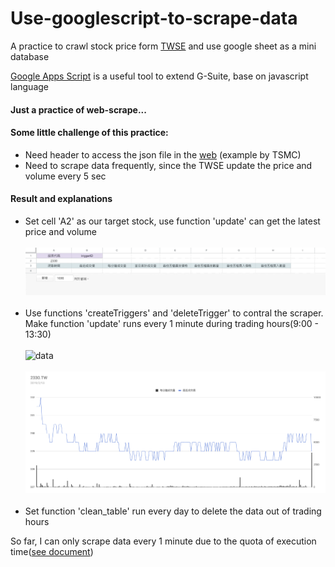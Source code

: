 # Use-googlescript-to-scrape-data
A practice to crawl stock price form [TWSE](http://www.twse.com.tw/zh/) and use google sheet as a mini database  

[Google Apps Script](https://developers.google.com/apps-script/) is a useful tool to extend G-Suite, base on javascript language  

#### Just a practice of web-scrape...
#### Some little challenge of this practice:
- Need header to access the json file in the [web](http://mis.twse.com.tw/stock/fibest.jsp?stock=2330) (example by TSMC)
- Need to scrape data frequently, since the TWSE update the price and volume every 5 sec  
#### Result and explanations
- Set cell 'A2' as our target stock, use function 'update' can get the latest price and volume
<br></br>
![update](https://github.com/jimlin0722/Use-googlescript-to-scrape-data/blob/master/images/update.gif)
<br></br>
- Use functions 'createTriggers' and 'deleteTrigger' to contral the scraper. Make function 'update' runs every 1 minute during trading hours(9:00 - 13:30)
<br></br>
![data](https://github.com/jimlin0722/Use-googlescript-to-scrape-data/blob/master/images/data.gif)
<br></br>
![graph](https://github.com/jimlin0722/Use-googlescript-to-scrape-data/blob/master/images/graph.png)
<br></br>
- Set function 'clean_table' run every day to delete the data out of trading hours

So far, I can only scrape data every 1 minute due to the quota of execution time([see document](https://developers.google.com/apps-script/guides/services/quotas))
